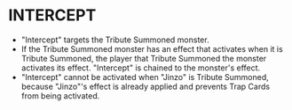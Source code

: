 # INTERCEPT

*   "Intercept" targets the Tribute Summoned monster.
*   If the Tribute Summoned monster has an effect that activates when it is Tribute Summoned, the player that Tribute Summoned the monster activates its effect. "Intercept" is chained to the monster's effect.
*   "Intercept" cannot be activated when "Jinzo" is Tribute Summoned, because "Jinzo"'s effect is already applied and prevents Trap Cards from being activated.
